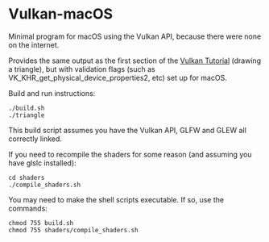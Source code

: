 # Vulkan-macOS
Minimal program for macOS using the Vulkan API, because there were none on the internet.

Provides the same output as the first section of the [Vulkan Tutorial](https://vulkan-tutorial.com/Introduction) (drawing a triangle), but with validation flags (such as VK_KHR_get_physical_device_properties2, etc) set up for macOS.

Build and run instructions:

```
./build.sh
./triangle
```

This build script assumes you have the Vulkan API, GLFW and GLEW all correctly linked.

If you need to recompile the shaders for some reason (and assuming you have glslc installed):

```
cd shaders
./compile_shaders.sh
```

You may need to make the shell scripts executable. If so, use the commands:

```
chmod 755 build.sh
chmod 755 shaders/compile_shaders.sh
```
